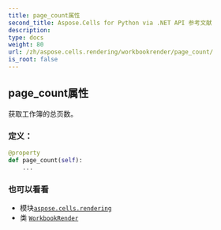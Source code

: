 ```yaml
---
title: page_count属性
second_title: Aspose.Cells for Python via .NET API 参考文献
description:
type: docs
weight: 80
url: /zh/aspose.cells.rendering/workbookrender/page_count/
is_root: false
---
```

## page_count属性

获取工作簿的总页数。
### 定义：
```python
@property
def page_count(self):
    ...
```

### 也可以看看
* 模块[`aspose.cells.rendering`](../../)
* 类 [`WorkbookRender`](/cells/python-net/zh/aspose.cells.rendering/workbookrender)
